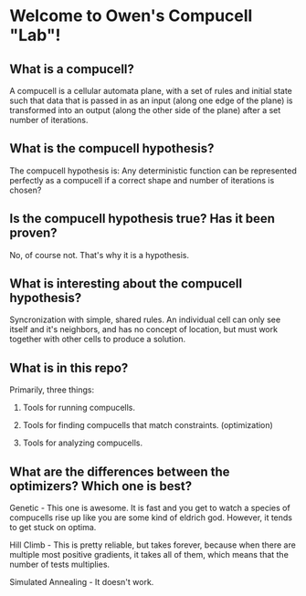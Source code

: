 # Welcome to Owen's Compucell "Lab"!

## What is a compucell?

A compucell is a cellular automata plane, with a set of rules and initial state such that data that is passed in as an input (along one edge of the plane) is transformed into an output (along the other side of the plane) after a set number of iterations.

## What is the compucell hypothesis?

The compucell hypothesis is: Any deterministic function can be represented perfectly as a compucell if a correct shape and number of iterations is chosen?

## Is the compucell hypothesis true? Has it been proven?

No, of course not. That's why it is a hypothesis.

## What is interesting about the compucell hypothesis?

Syncronization with simple, shared rules. An individual cell can only see itself and it's neighbors, and has no concept of location, but must work together with other cells to produce a solution.

## What is in this repo?

Primarily, three things:

1. Tools for running compucells.

2. Tools for finding compucells that match constraints. (optimization)

3. Tools for analyzing compucells.

## What are the differences between the optimizers? Which one is best?

Genetic - This one is awesome. It is fast and you get to watch a species of compucells rise up like you are some kind of eldrich god. However, it tends to get stuck on optima.

Hill Climb - This is pretty reliable, but takes forever, because when there are multiple most positive gradients, it takes all of them, which means that the number of tests multiplies.

Simulated Annealing - It doesn't work.

